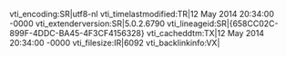 vti_encoding:SR|utf8-nl
vti_timelastmodified:TR|12 May 2014 20:34:00 -0000
vti_extenderversion:SR|5.0.2.6790
vti_lineageid:SR|{658CC02C-899F-4DDC-BA45-4F3CF4156328}
vti_cacheddtm:TX|12 May 2014 20:34:00 -0000
vti_filesize:IR|6092
vti_backlinkinfo:VX|
